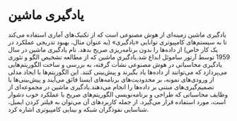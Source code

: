 

# یادگیری ماشین

یادگیری ماشین زمینه‌ای از هوش مصنوعی است که از تکنیک‌های آماری استفاده می‌کند تا به سیستم‌های کامپیوتری توانایی «یادگیری» (به عنوان مثال، بهبود تدریجی عملکرد در یک کار خاص) از داده‌ها را بدون برنامه‌ریزی صریح بدهد. نام یادگیری ماشین در سال 1959 توسط آرتور ساموئل ابداع شد.یادگیری ماشین که از مطالعه تشخیص الگو و تئوری یادگیری محاسباتی در هوش مصنوعی نشأت گرفته، به بررسی و ساخت الگوریتم‌هایی می‌پردازد که می‌توانند از داده‌ها یاد بگیرند و پیش‌بینی کنند. این الگوریتم‌ها با ایجاد مدلی از ورودی‌های نمونه، بر محدودیت‌های برنامه‌های ایستا فائق می‌آیند و پیش‌بینی‌ها یا تصمیم‌گیری‌های مبتنی بر داده‌ها را انجام می‌دهند.یادگیری ماشین در مجموعه‌ای از وظایف محاسباتی که طراحی و برنامه‌نویسی الگوریتم‌های صریح با عملکرد خوب دشوار است، مورد استفاده قرار می‌گیرد. از جمله کاربردهای آن می‌توان به فیلتر کردن ایمیل، شناسایی نفوذگران شبکه و بینایی کامپیوتری اشاره کرد.

